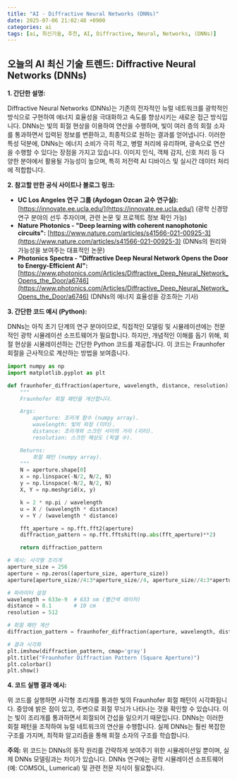 ```yaml
---
title: "AI - Diffractive Neural Networks (DNNs)"
date: 2025-07-06 21:02:48 +0900
categories: ai
tags: [ai, 최신기술, 추천, AI, Diffractive, Neural, Networks, (DNNs)]
---
```


## 오늘의 AI 최신 기술 트렌드: **Diffractive Neural Networks (DNNs)**

**1. 간단한 설명:**

Diffractive Neural Networks (DNNs)는 기존의 전자적인 뉴럴 네트워크를 광학적인 방식으로 구현하여 에너지 효율성을 극대화하고 속도를 향상시키는 새로운 접근 방식입니다. DNNs는 빛의 회절 현상을 이용하여 연산을 수행하며, 빛이 여러 층의 회절 소자를 통과하면서 입력된 정보를 변환하고, 최종적으로 원하는 결과를 얻어냅니다.  이러한 특성 덕분에, DNNs는 에너지 소비가 극히 적고, 병렬 처리에 유리하며, 광속으로 연산을 수행할 수 있다는 장점을 가지고 있습니다. 이미지 인식, 객체 감지, 신호 처리 등 다양한 분야에서 활용될 가능성이 높으며, 특히 저전력 AI 디바이스 및 실시간 데이터 처리에 적합합니다.

**2. 참고할 만한 공식 사이트나 블로그 링크:**

*   **UC Los Angeles 연구 그룹 (Aydogan Ozcan 교수 연구실):** [https://innovate.ee.ucla.edu/](https://innovate.ee.ucla.edu/) (광학 신경망 연구 분야의 선두 주자이며, 관련 논문 및 프로젝트 정보 확인 가능)
*   **Nature Photonics - "Deep learning with coherent nanophotonic circuits":** [https://www.nature.com/articles/s41566-021-00925-3](https://www.nature.com/articles/s41566-021-00925-3) (DNNs의 원리와 가능성을 보여주는 대표적인 논문)
*   **Photonics Spectra - "Diffractive Deep Neural Network Opens the Door to Energy-Efficient AI":** [https://www.photonics.com/Articles/Diffractive_Deep_Neural_Network_Opens_the_Door/a6746](https://www.photonics.com/Articles/Diffractive_Deep_Neural_Network_Opens_the_Door/a6746) (DNNs의 에너지 효율성을 강조하는 기사)

**3. 간단한 코드 예시 (Python):**

DNNs는 아직 초기 단계의 연구 분야이므로, 직접적인 모델링 및 시뮬레이션에는 전문적인 광학 시뮬레이션 소프트웨어가 필요합니다. 하지만, 개념적인 이해를 돕기 위해, 회절 현상을 시뮬레이션하는 간단한 Python 코드를 제공합니다. 이 코드는 Fraunhofer 회절을 근사적으로 계산하는 방법을 보여줍니다.

```python
import numpy as np
import matplotlib.pyplot as plt

def fraunhofer_diffraction(aperture, wavelength, distance, resolution):
    """
    Fraunhofer 회절 패턴을 계산합니다.

    Args:
        aperture: 조리개 함수 (numpy array).
        wavelength: 빛의 파장 (미터).
        distance: 조리개와 스크린 사이의 거리 (미터).
        resolution: 스크린 해상도 (픽셀 수).

    Returns:
        회절 패턴 (numpy array).
    """
    N = aperture.shape[0]
    x = np.linspace(-N/2, N/2, N)
    y = np.linspace(-N/2, N/2, N)
    X, Y = np.meshgrid(x, y)

    k = 2 * np.pi / wavelength
    u = X / (wavelength * distance)
    v = Y / (wavelength * distance)

    fft_aperture = np.fft.fft2(aperture)
    diffraction_pattern = np.fft.fftshift(np.abs(fft_aperture)**2)

    return diffraction_pattern

# 예시: 사각형 조리개
aperture_size = 256
aperture = np.zeros((aperture_size, aperture_size))
aperture[aperture_size//4:3*aperture_size//4, aperture_size//4:3*aperture_size//4] = 1

# 파라미터 설정
wavelength = 633e-9  # 633 nm (빨간색 레이저)
distance = 0.1       # 10 cm
resolution = 512

# 회절 패턴 계산
diffraction_pattern = fraunhofer_diffraction(aperture, wavelength, distance, resolution)

# 결과 시각화
plt.imshow(diffraction_pattern, cmap='gray')
plt.title("Fraunhofer Diffraction Pattern (Square Aperture)")
plt.colorbar()
plt.show()
```

**4. 코드 실행 결과 예시:**

위 코드를 실행하면 사각형 조리개를 통과한 빛의 Fraunhofer 회절 패턴이 시각화됩니다.  중앙에 밝은 점이 있고, 주변으로 회절 무늬가 나타나는 것을 확인할 수 있습니다. 이는 빛이 조리개를 통과하면서 회절되어 간섭을 일으키기 때문입니다. DNNs는 이러한 회절 패턴을 조작하여 뉴럴 네트워크의 연산을 수행합니다.  실제 DNNs는 훨씬 복잡한 구조를 가지며, 최적화 알고리즘을 통해 회절 소자의 구조를 학습합니다.

**주의:** 위 코드는 DNNs의 동작 원리를 간략하게 보여주기 위한 시뮬레이션일 뿐이며, 실제 DNNs 모델링과는 차이가 있습니다.  DNNs 연구에는 광학 시뮬레이션 소프트웨어(예: COMSOL, Lumerical) 및 관련 전문 지식이 필요합니다.


